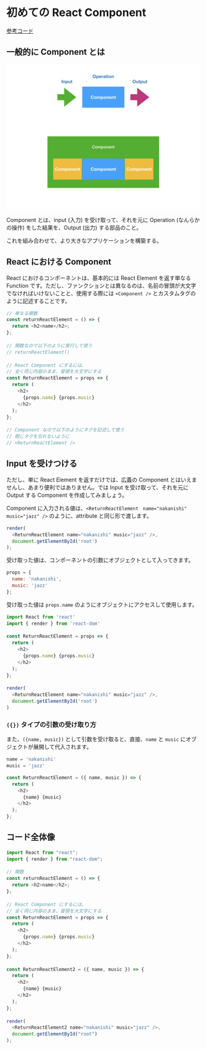 # 初めての React Component
[参考コード](https://codesandbox.io/s/846w9l4vw2)

## 一般的に Component とは

![](/assets/react-component.001.png)


Component とは、input \(入力\) を受け取って、それを元に Operation \(なんらかの操作\) をした結果を、Output \(出力\) する部品のこと。

これを組み合わせて、より大きなアプリケーションを構築する。

## React における Component

React におけるコンポーネントは、基本的には React Element を返す単なる  Function です。ただし、ファンクションとは異なるのは、名前の冒頭が大文字でなければいけないことと、使用する際には `<Component />` とカスタムタグのように記述することです。

```js
// 単なる関数
const returnReactElement = () => {
  return <h2>name</h2>;
};

// 関数なので以下のように実行して使う
// returnReactElement()

// React Component にするには、
// 全く同じ内容のまま、冒頭を大文字にする
const ReturnReactElement = props => {
  return (
    <h2>
      {props.name} {props.music}
    </h2>
  );
};

// Component なので以下のようにタグを記述して使う
// 閉じタグを忘れないように
// <ReturnReactElement />
```

## Input を受けつける

ただし、単に React Element を返すだけでは、広義の Component とはいえませんし、あまり便利ではありません。では Input を受け取って、それを元に Output する Component を作成してみましょう。

Component に入力される値は、`<ReturnReactElement　name="nakanishi" music="jazz" />` のように、attribute と同じ形で渡します。

```js
render(
  <ReturnReactElement name="nakanishi" music="jazz" />,
  document.getElementById('root')
);
```

受け取った値は、コンポーネントの引数にオブジェクトとして入ってきます。

```js
props = {
  name: 'nakanishi',
  music: 'jazz'
};
```

受け取った値は `props.name` のようにオブジェクトにアクセスして使用します。

```js
import React from 'react'
import { render } from 'react-dom'

const ReturnReactElement = props => {
  return (
    <h2>
      {props.name} {props.music}
    </h2>
  );
};

render(
  <ReturnReactElement name="nakanishi" music="jazz" />,
  document.getElementById('root')
)
```

### `({})` タイプの引数の受け取り方

また、`({name, music})` として引数を受け取ると、直接、`name` と `music` にオブジェクトが展開して代入されます。

```js
name = 'nakanishi'
music = 'jazz'
```

```js
const ReturnReactElement = ({ name, music }) => {
  return (
    <h2>
      {name} {music}
    </h2>
  );
};
```

## コード全体像

```js
import React from "react";
import { render } from "react-dom";

// 関数
const returnReactElement = () => {
  return <h2>name</h2>;
};

// React Component にするには、
// 全く同じ内容のまま、冒頭を大文字にする
const ReturnReactElement = props => {
  return (
    <h2>
      {props.name} {props.music}
    </h2>
  );
};

const ReturnReactElement2 = ({ name, music }) => {
  return (
    <h2>
      {name} {music}
    </h2>
  );
};

render(
  <ReturnReactElement2 name="nakanishi" music="jazz" />,
  document.getElementById("root")
);

```